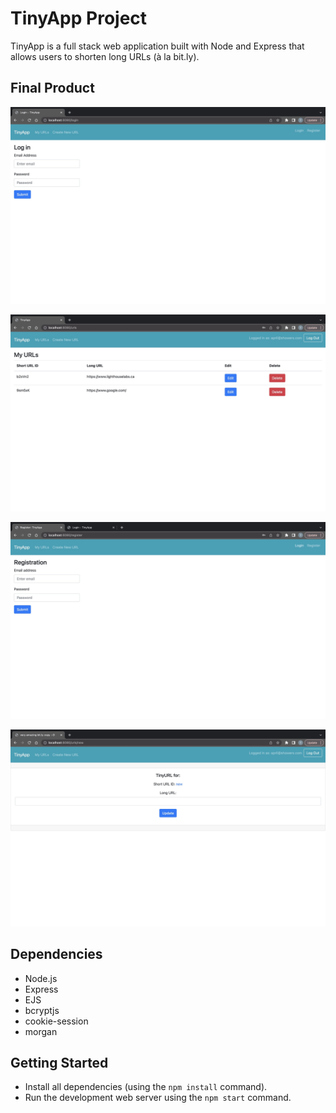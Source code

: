 # TinyApp Project

TinyApp is a full stack web application built with Node and Express that allows users to shorten long URLs (à la bit.ly).

## Final Product

![login page](https://github.com/tiffkchui/tinyapp/blob/00b9e310fc44f6a6bfa0139b323c2cd267ac4109/docs/Image%204-25-23%20at%206.51%20PM.jpg)

![main page after login](https://github.com/tiffkchui/tinyapp/blob/a76fe08277b238a5feaffd8e9d7fa6e8ded3b618/docs/Image%204-25-23%20at%207.03%20PM.jpg)

![registration page](https://github.com/tiffkchui/tinyapp/blob/89f5df81824ef7c6caadbce535ca5c6116e66343/docs/Image%204-25-23%20at%206.53%20PM.jpg)

![shorten long URLs](https://github.com/tiffkchui/tinyapp/blob/89f5df81824ef7c6caadbce535ca5c6116e66343/docs/Image%204-25-23%20at%207.03%20PM%20(1).jpg)



## Dependencies

- Node.js
- Express
- EJS
- bcryptjs
- cookie-session
- morgan

## Getting Started

- Install all dependencies (using the `npm install` command).
- Run the development web server using the `npm start` command.
